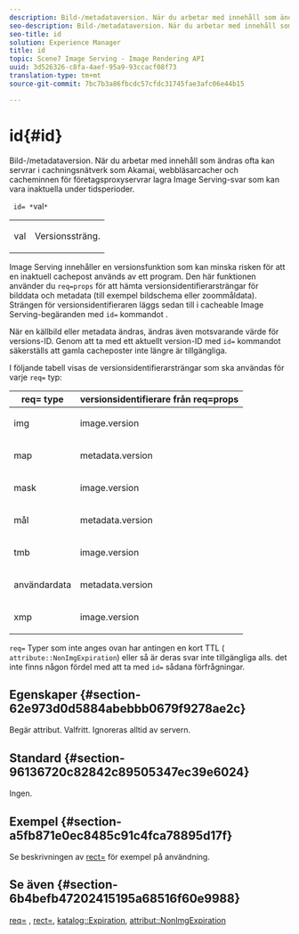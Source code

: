 ```yaml
---
description: Bild-/metadataversion. När du arbetar med innehåll som ändras ofta kan servrar i cachningsnätverk som Akamai, webbläsarcacher och cacheminnen för företagsproxyservrar lagra Image Serving-svar som kan vara inaktuella under tidsperioder.
seo-description: Bild-/metadataversion. När du arbetar med innehåll som ändras ofta kan servrar i cachningsnätverk som Akamai, webbläsarcacher och cacheminnen för företagsproxyservrar lagra Image Serving-svar som kan vara inaktuella under tidsperioder.
seo-title: id
solution: Experience Manager
title: id
topic: Scene7 Image Serving - Image Rendering API
uuid: 3d526326-c8fa-4aef-95a9-93ccacf08f73
translation-type: tm+mt
source-git-commit: 7bc7b3a86fbcdc57cfdc31745fae3afc06e44b15

---
```



# id{#id}

Bild-/metadataversion. När du arbetar med innehåll som ändras ofta kan servrar i cachningsnätverk som Akamai, webbläsarcacher och cacheminnen för företagsproxyservrar lagra Image Serving-svar som kan vara inaktuella under tidsperioder.

` id= *`val`*`

<table id="simpletable_3A6EBDA15B004636804E1ACEF952479A"> 
 <tr class="strow"> 
  <td class="stentry"> <p> <span class="codeph"> <span class="varname"> val </span></span> </p> </td> 
  <td class="stentry"> <p>Versionssträng. </p> </td> 
 </tr> 
</table>

Image Serving innehåller en versionsfunktion som kan minska risken för att en inaktuell cachepost används av ett program. Den här funktionen använder du `req=props` för att hämta versionsidentifierarsträngar för bilddata och metadata (till exempel bildschema eller zoommåldata). Strängen för versionsidentifieraren läggs sedan till i cacheable Image Serving-begäranden med `id=` kommandot .

När en källbild eller metadata ändras, ändras även motsvarande värde för versions-ID. Genom att ta med ett aktuellt version-ID med `id=` kommandot säkerställs att gamla cacheposter inte längre är tillgängliga.

I följande tabell visas de versionsidentifierarsträngar som ska användas för varje `req=` typ:

<table id="table_AE39BEBE18864880BBBF1C4F16785E2D"> 
 <thead> 
  <tr> 
   <th class="entry"> <b> req= type</b> </th> 
   <th class="entry"> <b> versionsidentifierare från req=props</b> </th> 
  </tr> 
 </thead>
 <tbody> 
  <tr> 
   <td> <p> img </p> </td> 
   <td> <p> image.version </p> </td> 
  </tr> 
  <tr> 
   <td> <p> map </p> </td> 
   <td> <p> metadata.version </p> </td> 
  </tr> 
  <tr> 
   <td> <p> mask </p> </td> 
   <td> <p> image.version </p> </td> 
  </tr> 
  <tr> 
   <td> <p> mål </p> </td> 
   <td> <p> metadata.version </p> </td> 
  </tr> 
  <tr> 
   <td> <p> tmb </p> </td> 
   <td> <p> image.version </p> </td> 
  </tr> 
  <tr> 
   <td> <p> användardata </p> </td> 
   <td> <p> metadata.version </p> </td> 
  </tr> 
  <tr> 
   <td> <p> xmp </p> </td> 
   <td> <p> image.version </p> </td> 
  </tr> 
 </tbody> 
</table>

`req=` Typer som inte anges ovan har antingen en kort TTL ( `attribute::NonImgExpiration`) eller så är deras svar inte tillgängliga alls. det inte finns någon fördel med att ta med `id=` sådana förfrågningar.

## Egenskaper {#section-62e973d0d5884abebbb0679f9278ae2c}

Begär attribut. Valfritt. Ignoreras alltid av servern.

## Standard {#section-96136720c82842c89505347ec39e6024}

Ingen.

## Exempel {#section-a5fb871e0ec8485c91c4fca78895d17f}

Se beskrivningen av [rect=](../../../../../is-api/http-ref/image-serving-api-ref/c-http-protocol-reference/c-command-reference/r-rect.md#reference-520b90d30b4c4b4692a723e4df6adaf3) för exempel på användning.

## Se även {#section-6b4befb47202415195a68516f60e9988}

[req=](../../../../../is-api/http-ref/image-serving-api-ref/c-http-protocol-reference/c-command-reference/r-req/r-req.md#reference-907cdb4a97034db7ad94695f25552e76) , [rect=](../../../../../is-api/http-ref/image-serving-api-ref/c-http-protocol-reference/c-command-reference/r-rect.md#reference-520b90d30b4c4b4692a723e4df6adaf3), [katalog::Expiration](../../../../../is-api/image-catalog/image-serving-api-ref/c-image-catalog-reference/c-image-svg-data-reference/c-image-data-reference/r-expiration-cat.md#reference-a7afd668ecbb4d2da65d86259aa6a28a), [attribut::NonImgExpiration](../../../../../is-api/image-catalog/image-serving-api-ref/c-image-catalog-reference/c-attributes-reference/r-nonimgexpiration.md#reference-a8066cd0d24b4ea98100ade4821f1f9d)
